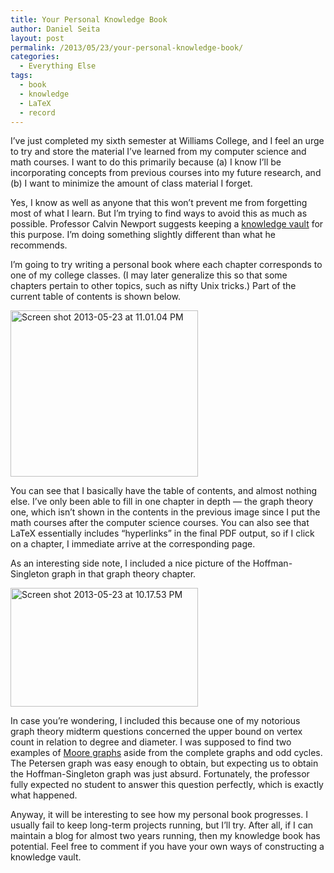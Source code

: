 ```yaml
---
title: Your Personal Knowledge Book
author: Daniel Seita
layout: post
permalink: /2013/05/23/your-personal-knowledge-book/
categories:
  - Everything Else
tags:
  - book
  - knowledge
  - LaTeX
  - record
---
```

I&#8217;ve just completed my sixth semester at Williams College, and I feel an urge to try and store the material I&#8217;ve learned from my computer science and math courses. I want to do this primarily because (a) I know I&#8217;ll be incorporating concepts from previous courses into my future research, and (b) I want to minimize the amount of class material I forget.

Yes, I know as well as anyone that this won&#8217;t prevent me from forgetting most of what I learn. But I&#8217;m trying to find ways to avoid this as much as possible. Professor Calvin Newport suggests keeping a [knowledge vault][1] for this purpose. I&#8217;m doing something slightly different than what he recommends.

I&#8217;m going to try writing a personal book where each chapter corresponds to one of my college classes. (I may later generalize this so that some chapters pertain to other topics, such as nifty Unix tricks.) Part of the current table of contents is shown below.

[<img class="aligncenter size-medium wp-image-955" alt="Screen shot 2013-05-23 at 11.01.04 PM" src="http://seitad.files.wordpress.com/2013/05/screen-shot-2013-05-23-at-11-01-04-pm.png?w=300" width="300" height="266" />][2]

You can see that I basically have the table of contents, and almost nothing else. I&#8217;ve only been able to fill in one chapter in depth &#8212; the graph theory one, which isn&#8217;t shown in the contents in the previous image since I put the math courses after the computer science courses. You can also see that LaTeX essentially includes &#8220;hyperlinks&#8221; in the final PDF output, so if I click on a chapter, I immediate arrive at the corresponding page.

As an interesting side note, I included a nice picture of the Hoffman-Singleton graph in that graph theory chapter.

[<img class="aligncenter size-medium wp-image-947" alt="Screen shot 2013-05-23 at 10.17.53 PM" src="http://seitad.files.wordpress.com/2013/05/screen-shot-2013-05-23-at-10-17-53-pm.png?w=300" width="300" height="190" />][3]

In case you&#8217;re wondering, I included this because one of my notorious graph theory midterm questions concerned the upper bound on vertex count in relation to degree and diameter. I was supposed to find two examples of [Moore graphs][4] aside from the complete graphs and odd cycles. The Petersen graph was easy enough to obtain, but expecting us to obtain the Hoffman-Singleton graph was just absurd. Fortunately, the professor fully expected no student to answer this question perfectly, which is exactly what happened.

Anyway, it will be interesting to see how my personal book progresses. I usually fail to keep long-term projects running, but I&#8217;ll try. After all, if I can maintain a blog for almost two years running, then my knowledge book has potential. Feel free to comment if you have your own ways of constructing a knowledge vault.

 [1]: http://calnewport.com/blog/2008/05/19/monday-master-class-how-to-build-a-knowledge-vault-and-avoid-wasting-an-entire-semesters-worth-of-work/
 [2]: http://seitad.files.wordpress.com/2013/05/screen-shot-2013-05-23-at-11-01-04-pm.png
 [3]: http://seitad.files.wordpress.com/2013/05/screen-shot-2013-05-23-at-10-17-53-pm.png
 [4]: http://en.wikipedia.org/wiki/Moore_graph